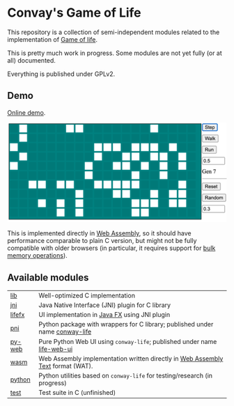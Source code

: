 # Convay's Game of Life

This repository is a collection of semi-independent modules related to the implementation of [Game of life]().

This is pretty much work in progress. Some modules are not yet fully (or at all) documented.

Everything is published under GPLv2.

## Demo

[Online demo](https://kign.github.io/life/life-web.html).

![Web UI Screenshot](https://github.com/kign/life/blob/master/etc/Life_Web_UI.png?raw=true "Web UI Screenshot" )

This is implemented directly in [Web Assembly](https://github.com/kign/life/blob/master/wasm/life.wat), so it should have performance comparable to plain C version, but
might not be fully compatible with older browsers (in particular, it requires support for [bulk memory operations](https://github.com/WebAssembly/bulk-memory-operations/blob/master/proposals/bulk-memory-operations/Overview.md)).

## Available modules

<table>
  <tr>
    <td><A href="https://github.com/kign/life/tree/master/lib">lib</A></td>
    <td>Well-optimized C implementation</td>
  </tr>
  <tr>
    <td><A href="https://github.com/kign/life/tree/master/jni">jni</A></td>
    <td>Java Native Interface (JNI) plugin for C library</td>
  </tr>
  <tr>
    <td><A href="https://github.com/kign/life/tree/master/lifefx">lifefx</A></td>
    <td>UI implementation in <A href="https://openjfx.io/">Java FX</A> using JNI plugin</td>
  </tr>
  <tr>
    <td><A href="https://github.com/kign/life/tree/master/pni">pni</A></td>
    <td>Python package with wrappers for C library; published under name <A href="https://pypi.org/project/conway-life/">conway-life</A></td>
  </tr>
  <tr>
    <td><A href="https://github.com/kign/life/tree/master/py-web">py-web</A></td>
    <td>Pure Python Web UI using <code>conway-life</code>; published under name <A href="https://pypi.org/project/life-web-ui/">life-web-ui</A></td>
  </tr>
  <tr>
    <td><A href="https://github.com/kign/life/tree/master/wasm">wasm</A></td>
    <td>Web Assembly implementation written directly in <A href="https://developer.mozilla.org/en-US/docs/WebAssembly/Understanding_the_text_format">Web Assembly Text</A> format (WAT). </td>
  </tr>
  <tr>
    <td><A href="https://github.com/kign/life/tree/master/python">python</A></td>
    <td>Python utilities based on <code>conway-life</code> for testing/research (in progress)</td>
  </tr>
  <tr>
    <td><A href="https://github.com/kign/life/tree/master/test">test</A></td>
    <td>Test suite in C (unfinished)</td>
  </tr>
</table>
